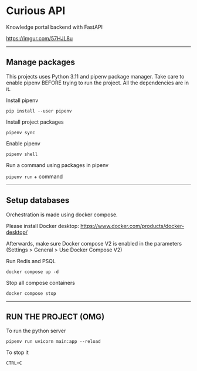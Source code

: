 # Curious API
Knowledge portal backend with FastAPI

https://imgur.com/57HJL8u

---

## Manage packages

This projects uses Python 3.11 and pipenv package manager. Take care to enable pipenv BEFORE trying to run the project. All the dependencies are in it.

Install pipenv

`pip install --user pipenv`

Install project packages

`pipenv sync`

Enable pipenv

`pipenv shell`

Run a command using packages in pipenv

`pipenv run` + command

---

## Setup databases


Orchestration is made using docker compose.

Please install Docker desktop: https://www.docker.com/products/docker-desktop/

Afterwards, make sure Docker compose V2 is enabled in the parameters (Settings > General > Use Docker Compose V2)


Run Redis and PSQL

`docker compose up -d`

Stop all compose containers

`docker compose stop`

---

## RUN THE PROJECT (OMG)


To run the python server

`pipenv run uvicorn main:app --reload`

To stop it

`CTRL+C`



